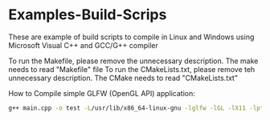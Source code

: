 # Examples-Build-Scrips
These are example of build scripts to compile in Linux and Windows using Microsoft Visual C++ and GCC/G++ compiler

To run the Makefile, please remove the unnecessary description. The make needs to read "Makefile" file
To run the CMakeLists.txt, please remove teh unnecessary description. The CMake needs to read "CMakeLists.txt" 

How to Compile simple GLFW (OpenGL API) application: 
```bash                                                                                                 
g++ main.cpp -o test -L/usr/lib/x86_64-linux-gnu -lglfw -lGL -lX11 -lpthread
```
